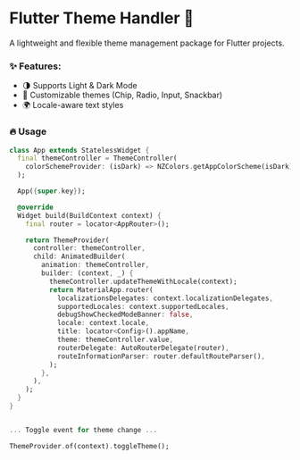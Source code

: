 # Flutter Theme Handler 🎨

A lightweight and flexible theme management package for Flutter projects.

### ✨ Features:
- 🌗 Supports Light & Dark Mode
- 🎨 Customizable themes (Chip, Radio, Input, Snackbar)
- 🌍 Locale-aware text styles

### 🔥 Usage

```dart
class App extends StatelessWidget {
  final themeController = ThemeController(
    colorSchemeProvider: (isDark) => NZColors.getAppColorScheme(isDark),
  );

  App({super.key});

  @override
  Widget build(BuildContext context) {
    final router = locator<AppRouter>();

    return ThemeProvider(
      controller: themeController,
      child: AnimatedBuilder(
        animation: themeController,
        builder: (context, _) {
          themeController.updateThemeWithLocale(context);
          return MaterialApp.router(
            localizationsDelegates: context.localizationDelegates,
            supportedLocales: context.supportedLocales,
            debugShowCheckedModeBanner: false,
            locale: context.locale,
            title: locator<Config>().appName,
            theme: themeController.value,
            routerDelegate: AutoRouterDelegate(router),
            routeInformationParser: router.defaultRouteParser(),
          );
        },
      ),
    );
  }
}


... Toggle event for theme change ...

ThemeProvider.of(context).toggleTheme();


